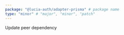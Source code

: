 ```yaml
---
package: "@lucia-auth/adapter-prisma" # package name
type: "minor" # "major", "minor", "patch"
---
```


Update peer dependency